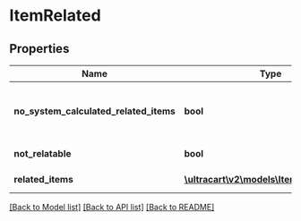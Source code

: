 # ItemRelated

## Properties
Name | Type | Description | Notes
------------ | ------------- | ------------- | -------------
**no_system_calculated_related_items** | **bool** | True to suppress system calculated relationships | [optional] 
**not_relatable** | **bool** | Not relatable | [optional] 
**related_items** | [**\ultracart\v2\models\ItemRelatedItem[]**](ItemRelatedItem.md) | Related items | [optional] 

[[Back to Model list]](../README.md#documentation-for-models) [[Back to API list]](../README.md#documentation-for-api-endpoints) [[Back to README]](../README.md)



